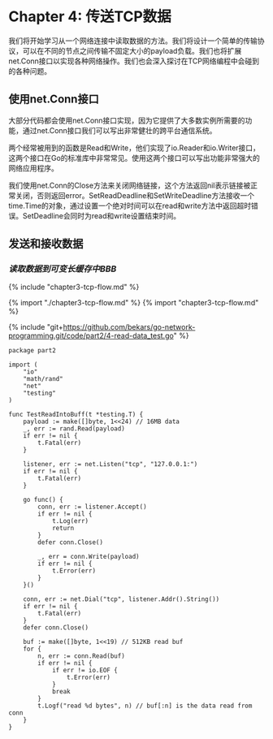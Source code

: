 # Chapter 4: 传送TCP数据

我们将开始学习从一个网络连接中读取数据的方法。我们将设计一个简单的传输协议，可以在不同的节点之间传输不固定大小的payload负载。我们也将扩展net.Conn接口以实现各种网络操作。我们也会深入探讨在TCP网络编程中会碰到的各种问题。

## 使用net.Conn接口

大部分代码都会使用net.Conn接口实现，因为它提供了大多数实例所需要的功能，通过net.Conn接口我们可以写出非常健壮的跨平台通信系统。

两个经常被用到的函数是Read和Write，他们实现了io.Reader和io.Writer接口，这两个接口在Go的标准库中非常常见。使用这两个接口可以写出功能非常强大的网络应用程序。

我们使用net.Conn的Close方法来关闭网络链接，这个方法返回nil表示链接被正常关闭，否则返回error。SetReadDeadline和SetWriteDeadline方法接收一个time.Time的对象，通过设置一个绝对时间可以在read和write方法中返回超时错误。SetDeadline会同时为read和write设置结束时间。

## 发送和接收数据

### *读取数据到可变长缓存中BBB*

{% include "chapter3-tcp-flow.md" %}

{% import "./chapter3-tcp-flow.md" %}
{% import "chapter3-tcp-flow.md" %}

{% include "git+https://github.com/bekars/go-network-programming.git/code/part2/4-read-data_test.go" %}


```golang
package part2

import (
	"io"
	"math/rand"
	"net"
	"testing"
)

func TestReadIntoBuff(t *testing.T) {
	payload := make([]byte, 1<<24) // 16MB data
	_, err := rand.Read(payload)
	if err != nil {
		t.Fatal(err)
	}

	listener, err := net.Listen("tcp", "127.0.0.1:")
	if err != nil {
		t.Fatal(err)
	}

	go func() {
		conn, err := listener.Accept()
		if err != nil {
			t.Log(err)
			return
		}
		defer conn.Close()

		_, err = conn.Write(payload)
		if err != nil {
			t.Error(err)
		}
	}()

	conn, err := net.Dial("tcp", listener.Addr().String())
	if err != nil {
		t.Fatal(err)
	}
	defer conn.Close()

	buf := make([]byte, 1<<19) // 512KB read buf
	for {
		n, err := conn.Read(buf)
		if err != nil {
			if err != io.EOF {
				t.Error(err)
			}
			break
		}
		t.Logf("read %d bytes", n) // buf[:n] is the data read from conn
	}
}
```